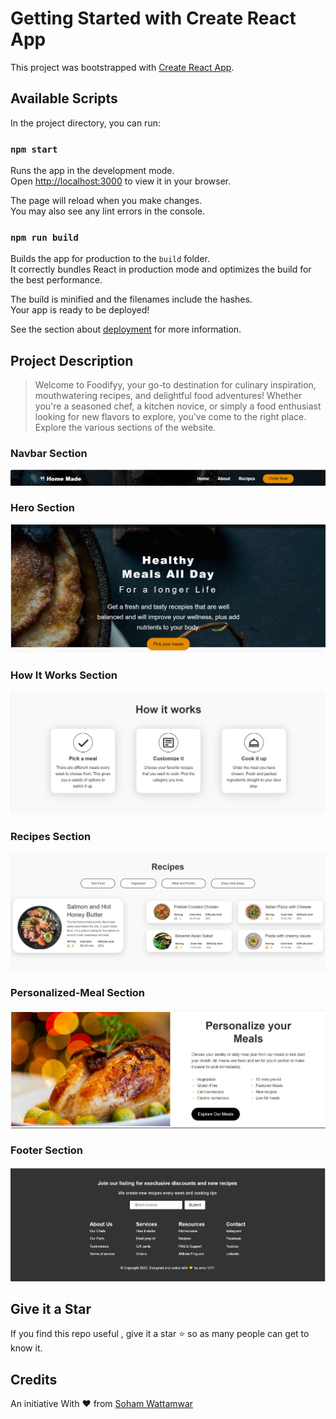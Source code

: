 # Getting Started with Create React App

This project was bootstrapped with [Create React App](https://github.com/facebook/create-react-app).

## Available Scripts

In the project directory, you can run:

### `npm start`

Runs the app in the development mode.\
Open [http://localhost:3000](http://localhost:3000) to view it in your browser.

The page will reload when you make changes.\
You may also see any lint errors in the console.

### `npm run build`

Builds the app for production to the `build` folder.\
It correctly bundles React in production mode and optimizes the build for the best performance.

The build is minified and the filenames include the hashes.\
Your app is ready to be deployed!

See the section about [deployment](https://facebook.github.io/create-react-app/docs/deployment) for more information.

## Project Description

> Welcome to Foodifyy, your go-to destination for culinary inspiration, mouthwatering recipes, and delightful food adventures! Whether you're a seasoned chef, a kitchen novice, or simply a food enthusiast looking for new flavors to explore, you've come to the right place. Explore the various sections of the website.

### Navbar Section

![alt text](./assets/navbar.png)

### Hero Section

![alt text](./assets/hero.png)


### How It Works Section

![alt text](./assets/how-it-works.png)


### Recipes Section

![alt text](./assets/recipes.png)


### Personalized-Meal Section

![alt text](./assets/personalized-meal.png)


### Footer Section

![alt text](./assets/footer.png)



## Give it a Star

  

If you find this repo useful , give it a star :star: so as many people can get to know it.

  

## Credits


An initiative With :heart: from [Soham Wattamwar ](https://www.linkedin.com/in/soham-wattamwar-9b790119a)